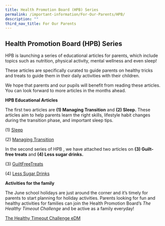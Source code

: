 ```yaml
---
title: Health Promotion Board (HPB) Series
permalink: /important-information/For-Our-Parents/HPB/
description: ""
third_nav_title: For Our Parents
---
```

## Health Promotion Board (HPB) Series

HPB is launching a series of educational articles for parents, which include topics such as nutrition, physical activity, mental wellness and even sleep!

These articles are specifically curated to guide parents on healthy tricks and treats to guide them in their daily activities with their children.

We hope that parents and our pupils will benefit from reading these articles. You can look forward to more articles in the months ahead.

**HPB Educational Articles**

The first two articles are **(1) Managing Transition** and **(2) Sleep.** These articles aim to help parents learn the right skills, lifestyle habit changes during the transition phase, and important sleep tips.

(1) [Sleep](/files/Sleep.pdf)


(2) [Managing Transition](/files/ManagingTransition.pdf)

In the second series of HPB , we have attached two articles on **(3) Guilt-free treats** and **(4) Less sugar drinks.** 

(3) [GuiltFreeTreats](/files/GuiltFreeTreats-1.pdf)


(4) [Less Sugar Drinks](/files/Less-Sugar-Drinks.pdf)

**Activities for the family**

The June school holidays are just around the corner and it’s timely for parents to start planning for holiday activities. Parents looking for fun and healthy activities for families can join the Health Promotion Board’s _The Healthy Timeout Challenge_ and be active as a family everyday!

[The Healthy Timeout Challenge eDM](/files/The-Healthy-Timeout-Challenge-eDM.pdf)





